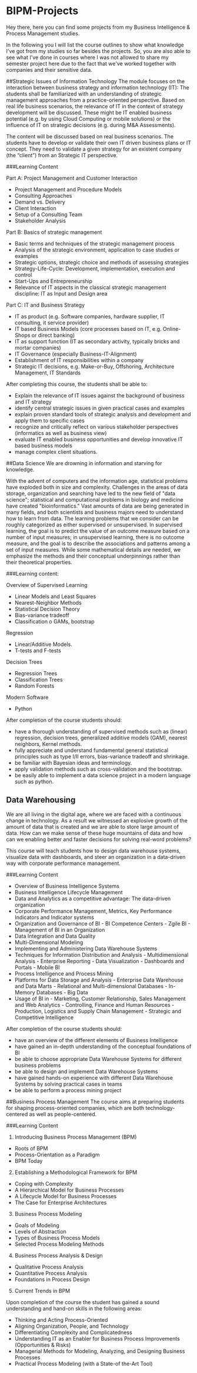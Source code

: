 # BIPM-Projects
Hey there, here you can find some projects from my Business Intelligence &amp; Process Management studies.

In the following you I will list the course outlines to show what knowledge I've got from my studies so far besides the projects. So, you are also able to see what I've done in courses where I was not allowed to share my semester project here due to the fact that we've worked together with companies and their sensitive data.

##Strategic Issues of Information Technology
The module focuses on the interaction between business strategy and information technology (IT): The students shall be familiarized with an understanding of strategic management approaches from a practice-oriented perspective. Based on real life business scenarios, the relevance of IT in the context of strategy development will be discussed. These might be IT enabled business potential (e.g. by using Cloud Computing or mobile solutions) or the influence of IT on strategic decisions (e.g. during M&A Assessments).

The content will be discussed based on real business scenarios. The students have to develop or validate their own IT driven business plans or IT concept. They need to validate a given strategy for an existent company (the “client”) from an Strategic IT perspective.

###Learning Content

Part A: Project Management and Customer Interaction

- Project Management and Procedure Models
- Consulting Approaches
- Demand vs. Delivery
- Client Interaction
- Setup of a Consulting Team
- Stakeholder Analysis


Part B: Basics of strategic management

- Basic terms and techniques of the strategic management process
- Analysis of the strategic environment, application to case studies or examples
- Strategic options, strategic choice and methods of assessing strategies
- Strategy-Life-Cycle: Development, implementation, execution and control
- Start-Ups and Entrepreneurship
- Relevance of IT aspects in the classical strategic management discipline: IT as Input and Design area


Part C: IT and Business Strategy

- IT as product (e.g. Software companies, hardware supplier, IT consulting, it service provider)
- IT based Business Models (core processes based on IT, e.g. Online-Shops or direct banking)
- IT as support function (IT as secondary activity, typically bricks and mortar companies)
- IT Governance (especially Business-IT-Alignment)
- Establishment of IT responsibilities within a company
- Strategic IT decisions, e.g. Make-or-Buy, Offshoring, Architecture Management, IT Standards


After completing this course, the students shall be able to:

- Explain the relevance of IT issues against the background of business and IT strategy
- identify central strategic issues in given practical cases and examples
- explain proven standard tools of strategic analysis and development and apply them to specific cases
- recognize and critically reflect on various stakeholder perspectives (informatics as well as business view)
- evaluate IT enabled business opportunities and develop innovative IT based business models
- manage complex client situations.


##Data Science
We are drowning in information and starving for knowledge.

With the advent of computers and the information age, statistical problems have exploded both in size and complexity. Challenges in the areas of data storage, organization and searching have led to the new field of "data science"; statistical and computational problems in biology and medicine have created "bioinformatics." Vast amounts of data are being generated in many fields, and both scientists and business majors need to understand how to learn from data.
The learning problems that we consider can be roughly categorized as either supervised or unsupervised. In supervised learning, the goal is to predict the value of an outcome measure based on a number of input measures; in unsupervised learning, there is no outcome measure, and the goal is to describe the associations and patterns among a set of input measures.
While some mathematical details are needed, we emphasize the methods and their conceptual underpinnings rather than their theoretical properties.

###Learning content:

Overview of Supervised Learning 

- Linear Models and Least Squares
- Nearest-Neighbor Methods
- Statistical Decision Theory  
- Bias-variance tradeoff
- Classification o GAMs, bootstrap


Regression

- Linear/Additive Models.   
- T-tests and F-tests


Decision Trees

- Regression Trees
- Classification Trees
- Random Forests


Modern Software

- Python


After completion of the course students should:

- have a thorough understanding of supervised methods such as (linear) regression, decision trees, generalized additive models (GAM), nearest neighbors, Kernel methods.
- fully appreciate and understand fundamental general statistical principles such as type I/II errors, bias-variance tradeoff and shrinkage.
- be familiar with Bayesian ideas and terminology.
- apply validation methods such as cross-validation and the bootstrap.
- be easily able to implement a data science project in a modern language such as python.


## Data Warehousing
We are all living in the digital age, where we are faced with a continuous change in technology. As a result we witnessed an explosive growth of the amount of data that is created and we are able to store large amount of data. How can we make sense of these huge mountains of data and how can we enabling better and faster decisions for solving real-word problems?

This course will teach students how to design data warehouse systems, visualize data with dashboards, and steer an organization in a data-driven way with corporate performance management.

###Learning Content

- Overview of Business Intelligence Systems
- Business Intelligence Lifecycle Management
- Data and Analytics as a competitive advantage: The data-driven organization
- Corporate Performance Management, Metrics, Key Performance Indicators and Indicator systems
- Organization and Governance of BI 
		- BI Competence Centers
		- Zgile BI
		- Management of BI in an Organization
- Data Integration and Data Quality
- Multi-Dimensional Modeling
- Implementing and Administering Data Warehouse Systems
- Techniques for Information Distribution and Analysis 
		- Multidimensional Analysis
		- Enterprise Reporting
		- Data Visualization
		- Dashboards and Portals
		- Mobile BI
- Process Intelligence and Process Mining
- Platforms for Data Storage and Analysis 
		- Enterprise Data Warehouse and Data Marts
		- Relational and Multi-dimensional Databases
		- In-Memory Databases
		- Big Data
- Usage of BI in 
		- Marketing, Customer Relationship, Sales Management and Web Analytics
		- Controlling, Finance and Human Resources
		- Production, Logistics and Supply Chain Management
		- Strategic and Competitive Intelligence


After completion of the course students should:

- have an overview of the different elements of Business Intelligence
- have gained an in-depth understanding of the conceptual foundations of BI
- be able to choose appropriate Data Warehouse Systems for different business problems
- be able to design and implement Data Warehouse Systems 
- have gained hands-on experience with different Data Warehouse Systems by solving practical cases in teams
- be able to perform a process mining project

##Business Process Management
The course aims at preparing students for shaping process-oriented companies, which are both technology-centered as well as people-centered.

###Learning Content

1. Introducing Business Process Management (BPM)

- Roots of BPM
- Process-Orientation as a Paradigm
- BPM Today


2. Establishing a Methodological Framework for BPM

- Coping with Complexity
- A Hierarchical Model for Business Processes
- A Lifecycle Model for Business Processes
- The Case for Enterprise Architectures


3. Business Process Modeling

- Goals of Modeling
- Levels of Abstraction
- Types of Business Process Models
- Selected Process Modeling Methods


4. Business Process Analysis & Design

- Qualitative Process Analysis
- Quantitative Process Analysis
- Foundations in Process Design


5. Current Trends in BPM


Upon completion of the course the student has gained a sound understanding and hand-on skills in the following areas:

- Thinking and Acting Process-Oriented
- Aligning Organization, People, and Technology
- Differentiating Complexity and Complicatedness
- Understanding IT as an Enabler for Business Process Improvements (Opportunities & Risks)
- Managerial Methods for Modeling, Analyzing, and Designing Business Processes
- Practical Process Modeling (with a State-of the-Art Tool)